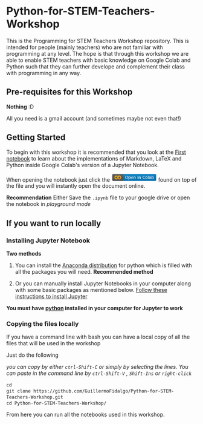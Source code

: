 # Python-for-STEM-Teachers-Workshop
This is the Programming for STEM Teachers Workshop repository. This is intended for people (mainly teachers) who are not familiar with programming at any level. The hope is that through this workshop we are able to enable STEM teachers with basic knowledge on Google Colab and Python such that they can further develope and complement their class with programming in any way.

## Pre-requisites for this Workshop

**Nothing** :D

All you need is a gmail account (and sometimes maybe not even that!)
## Getting Started

To begin with this workshop it is recommended that you look at the [First notebook](Introduction_to_Markdown_and_Python.ipynb) to learn about the implementations of Markdown, LaTeX and Python inside Google Colab's version of a Jupyter Notebook.

When opening the notebook just click the <img src="colab-button.png" alt="Open In Colab" width="120"/> found on top of the file and you will instantly open the document online. 

**Recommendation** Either Save the `.ipynb` file to your google drive or open the notebook in *playground mode*


## If you want to run locally 
### Installing Jupyter Notebook
**Two methods** 
1. You can install the [Anaconda distribution](https://www.anaconda.com/distribution/) for python which is filled with all the packages you will need. **Recommended method**


2. Or you can manually install Jupyter Notebooks in your computer along with some basic packages as mentioned below. [Follow these instructions to install Jupyter](https://jupyter.org/install)

**You must have [python](https://www.python.org/downloads/) installed in your computer for Jupyter to work**



### Copying the files locally

If you have a command line with bash you can have a local copy of all the files that will be used in the workshop

Just do the following 


*you can copy by either `ctrl-Shift-C` or simply by selecting the lines. You can paste in the command line by `ctrl-Shift-V` , `Shift-Ins` or `right-click`*

```shell
cd 
git clone https://github.com/GuillermoFidalgo/Python-for-STEM-Teachers-Workshop.git
cd Python-for-STEM-Teachers-Workshop/
```

From here you can run all the notebooks used in this workshop.
